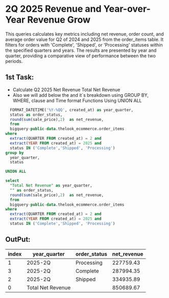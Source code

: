 # 2Q 2025 Revenue and Year-over-Year Revenue Grow <br>

This queries calculates key metrics including net revenue, order count, and average order value for Q2 of 2024 and 2025 from the order_items table. It filters for orders with 'Complete', 'Shipped', or 'Processing' statuses within the specified quarters and years. The results are presented by year and quarter, providing a comparative view of performance between the two periods.<br>

## 1st Task:
  * Calculate Q2 2025 Net Revenue Total Net Revenue
  * Also we will add below the and it´s breakdown using GROUP BY, WHERE, clause and Time format Functions Using UNION ALL
    
```sql
  FORMAT_DATETIME('%Y-%QQ', created_at) as year_quarter,
  status as order_status,
  round(sum(sale_price),2)  as net_revenue,
  from
  bigquery-public-data.thelook_ecommerce.order_items
where
  extract(QUARTER FROM created_at) = 2 and
  extract(YEAR FROM created_at) = 2025 and
  status IN ('Complete','Shipped', 'Processing')
group by
  year_quarter,
  status

UNION ALL

select
  "Total Net Revenue" as year_quarter,
  "" as order_status,
  round(sum(sale_price),2)  as net_revenue,
  from
  bigquery-public-data.thelook_ecommerce.order_items
where
  extract(QUARTER FROM created_at) = 2 and
  extract(YEAR FROM created_at) = 2025 and
  status IN ('Complete','Shipped', 'Processing')

```  
## OutPut:
| index | year_quarter      | order_status | net_revenue |
|-------|------------------|--------------|-------------|
| 1     | 2025-2Q          | Processing   | 227759.43   |
| 3     | 2025-2Q          | Complete     | 287994.35   |
| 2     | 2025-2Q          | Shipped      | 334935.89   |
| 0     | Total Net Revenue|              | 850689.67   |



```
